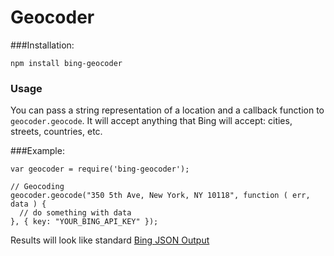 # Geocoder

###Installation:

    npm install bing-geocoder

### Usage

You can pass a string representation of a location and a callback function to `geocoder.geocode`. It will accept anything that Bing will accept: cities, streets, countries, etc.

###Example:

	var geocoder = require('bing-geocoder');

	// Geocoding
	geocoder.geocode("350 5th Ave, New York, NY 10118", function ( err, data ) {
	  // do something with data
	}, { key: "YOUR_BING_API_KEY" });

Results will look like standard [Bing JSON Output](http://msdn.microsoft.com/en-us/library/ff701714.aspx)